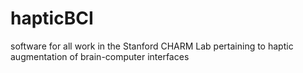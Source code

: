 hapticBCI
=========

software for all work in the Stanford CHARM Lab pertaining to haptic augmentation of brain-computer interfaces
